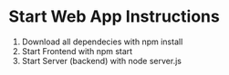 # Start Web App Instructions

1. Download all dependecies with npm install
2. Start Frontend with npm start
3. Start Server (backend) with node server.js
